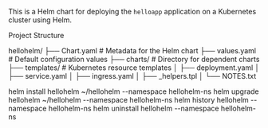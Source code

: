 This is a Helm chart for deploying the `helloapp` application on a Kubernetes cluster using Helm.

Project Structure

hellohelm/
├── Chart.yaml # Metadata for the Helm chart
├── values.yaml # Default configuration values
├── charts/ # Directory for dependent charts
├── templates/ # Kubernetes resource templates
│ ├── deployment.yaml
│ ├── service.yaml
│ ├── ingress.yaml
│ ├── _helpers.tpl
│ └── NOTES.txt

helm install hellohelm ~/hellohelm --namespace hellohelm-ns
helm upgrade hellohelm ~/hellohelm --namespace hellohelm-ns
helm history hellohelm --namespace hellohelm-ns
helm uninstall hellohelm --namespace hellohelm-ns
